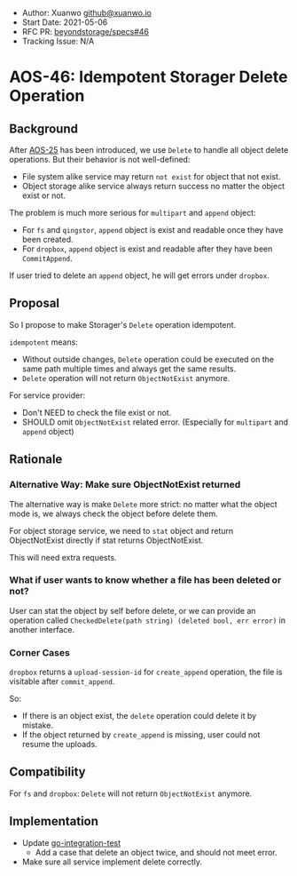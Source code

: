 - Author: Xuanwo <github@xuanwo.io>
- Start Date: 2021-05-06
- RFC PR: [beyondstorage/specs#46](https://github.com/rgglez/specs/issues/46)
- Tracking Issue: N/A

# AOS-46: Idempotent Storager Delete Operation

## Background

After [AOS-25] has been introduced, we use `Delete` to handle all object delete operations. But their behavior is not well-defined:

- File system alike service may return `not exist` for object that not exist.
- Object storage alike service always return success no matter the object exist or not.

The problem is much more serious for `multipart` and `append` object:

- For `fs` and `qingstor`, `append` object is exist and readable once they have been created.
- For `dropbox`, `append` object is exist and readable after they have been `CommitAppend`.

If user tried to delete an `append` object, he will get errors under `dropbox`.

## Proposal

So I propose to make Storager's `Delete` operation idempotent.

`idempotent` means:

- Without outside changes, `Delete` operation could be executed on the same path multiple times and always get the same results.
- `Delete` operation will not return `ObjectNotExist` anymore.

For service provider:

- Don't NEED to check the file exist or not.
- SHOULD omit `ObjectNotExist` related error. (Especially for `multipart` and `append` object)

## Rationale

### Alternative Way: Make sure ObjectNotExist returned

The alternative way is make `Delete` more strict: no matter what the object mode is, we always check the object before delete them.

For object storage service, we need to `stat` object and return ObjectNotExist directly if stat returns ObjectNotExist.

This will need extra requests.

### What if user wants to know whether a file has been deleted or not?

User can stat the object by self before delete, or we can provide an operation called `CheckedDelete(path string) (deleted bool, err error)` in another interface.

### Corner Cases

`dropbox` returns a `upload-session-id` for `create_append` operation, the file is visitable after `commit_append`.

So:

- If there is an object exist, the `delete` operation could delete it by mistake.
- If the object returned by `create_append` is missing, user could not resume the uploads.

## Compatibility

For `fs` and `dropbox`: `Delete` will not return `ObjectNotExist` anymore. 

## Implementation

- Update [go-integration-test](https://github.com/rgglez/go-integration-test)
  - Add a case that delete an object twice, and should not meet error.
- Make sure all service implement delete correctly.

[AOS-25]: ./25-object-mode.md
